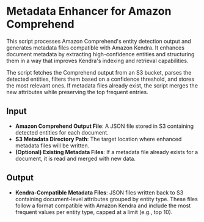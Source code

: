 # Metadata Enhancer for Amazon Comprehend

This script processes Amazon Comprehend's entity detection output and generates metadata files compatible with Amazon Kendra. It enhances document metadata by extracting high-confidence entities and structuring them in a way that improves Kendra's indexing and retrieval capabilities.

The script fetches the Comprehend output from an S3 bucket, parses the detected entities, filters them based on a confidence threshold, and stores the most relevant ones. If metadata files already exist, the script merges the new attributes while preserving the top frequent entries.

## Input

- **Amazon Comprehend Output File**: A JSON file stored in S3 containing detected entities for each document.
- **S3 Metadata Directory Path**: The target location where enhanced metadata files will be written.
- **(Optional) Existing Metadata Files**: If a metadata file already exists for a document, it is read and merged with new data.

## Output

- **Kendra-Compatible Metadata Files**: JSON files written back to S3 containing document-level attributes grouped by entity type. These files follow a format compatible with Amazon Kendra and include the most frequent values per entity type, capped at a limit (e.g., top 10).